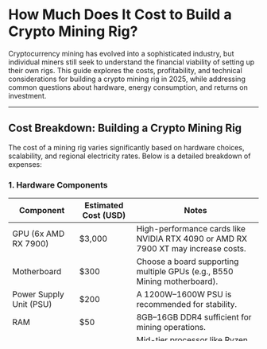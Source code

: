 # How Much Does It Cost to Build a Crypto Mining Rig?  

Cryptocurrency mining has evolved into a sophisticated industry, but individual miners still seek to understand the financial viability of setting up their own rigs. This guide explores the costs, profitability, and technical considerations for building a crypto mining rig in 2025, while addressing common questions about hardware, energy consumption, and returns on investment.  

---

## **Cost Breakdown: Building a Crypto Mining Rig**  

The cost of a mining rig varies significantly based on hardware choices, scalability, and regional electricity rates. Below is a detailed breakdown of expenses:  

### **1. Hardware Components**  
| Component         | Estimated Cost (USD) | Notes                          |  
|--------------------|----------------------|--------------------------------|  
| GPU (6x AMD RX 7900) | $3,000                | High-performance cards like NVIDIA RTX 4090 or AMD RX 7900 XT may increase costs. |  
| Motherboard       | $300                 | Choose a board supporting multiple GPUs (e.g., B550 Mining motherboard). |  
| Power Supply Unit (PSU) | $200               | A 1200W–1600W PSU is recommended for stability. |  
| RAM               | $50                  | 8GB–16GB DDR4 sufficient for mining operations. |  
| CPU               | $150                 | Mid-tier processor like Ryzen 5 7600X. |  
| Storage (SSD)     | $80                  | 256GB–512GB SSD for the operating system. |  
| Mining Rig Frame   | $200                 | Open-air frames optimize airflow. |  
| Cooling System     | $100                 | Additional fans or liquid cooling for sustained performance. |  
| **Total**         | **$4,080**           | Entry-level rigs can cost as low as $2,000 with older GPUs. |  

### **2. Ethereum Mining Setup**  
Ethereum mining (pre-merge) required specialized hardware, but post-merge adjustments have shifted focus to other GPU-mineable coins. A basic Ethereum rig (6x RTX 3060) costs **$2,500–$3,500**, depending on component availability.  

### **3. Bitcoin Mining**  
Bitcoin mining relies on ASIC machines like the Bitmain Antminer S19 Pro. A single unit costs **$3,000–$5,000**, with additional expenses for cooling and power infrastructure.  

👉 [Explore crypto trading opportunities on OKX](https://bit.ly/okx-bonus)  

---

## **Electricity Consumption and Costs**  

Mining rigs consume substantial electricity, directly impacting profitability.  

### **Power Requirements**  
- **GPU rigs**: 600W–1,500W per hour (varies with GPU count and efficiency).  
- **ASIC miners**: 3,000W–4,000W per hour for Bitcoin mining.  

### **Monthly Electricity Costs**  
| Location           | Avg. Electricity Rate ($/kWh) | Monthly Cost (GPU Rig) | Monthly Cost (ASIC Miner) |  
|--------------------|-------------------------------|------------------------|---------------------------|  
| USA (National Avg) | $0.15                         | $65–$150               | $300–$500                 |  
| China (Sichuan)    | $0.05                         | $20–$50                | $100–$200                 |  
| Germany            | $0.30                         | $130–$300              | $600–$1,000               |  

👉 [Compare global mining costs on OKX](https://bit.ly/okx-bonus)  

---

## **Profitability Analysis**  

### **Daily and Monthly Earnings**  
- **Ethereum (ETH)**: A single GPU (RTX 3090) earns **$4.50–$7/day**, depending on network difficulty and ETH price.  
- **Bitcoin (BTC)**: An Antminer S19 Pro mines **~$12/day**, with profitability fluctuating due to BTC price and halving events.  
- **Ravencoin (RVN)**: GPU rigs earn **$10–$20/day** on average, offering higher returns for smaller operations.  

### **Return on Investment (ROI)**  
- A $4,000 GPU rig may take **12–18 months** to break even at $0.15/kWh electricity rates.  
- ASIC miners often require **24+ months** for ROI, given higher upfront costs.  

---

## **Frequently Asked Questions (FAQs)**  

### **1. Are mining rigs worth it in 2025?**  
Yes, but profitability depends on:  
- **Electricity costs**: Below $0.10/kWh is ideal.  
- **Hardware efficiency**: Newer GPUs and ASICs improve margins.  
- **Cryptocurrency prices**: Volatility directly impacts earnings.  

### **2. How long do mining rigs last?**  
Well-maintained rigs last **3–5 years**, though continuous operation can reduce lifespan. Regular dusting and thermal paste replacement extend longevity.  

### **3. What is the most profitable crypto to mine?**  
As of 2025, top choices include:  
- **Ethereum Classic (ETC)**: Low competition, ASIC-resistant.  
- **Monero (XMR)**: Privacy-focused coin with consistent demand.  
- **Ravencoin (RVN)**: GPU-friendly with active community support.  

### **4. How much RAM is needed for mining?**  
8GB–16GB of RAM suffices for most mining software. Higher RAM does not improve hash rates.  

### **5. Can you mine crypto at home profitably?**  
Home mining is feasible for low-power coins like **Zcash (ZEC)** or **Litecoin (LTC)**. However, high electricity costs in urban areas often negate profits for Bitcoin or Ethereum.  

---

## **Case Study: Building a Budget-Friendly Rig**  

A beginner-friendly rig using 4x GTX 1660 Ti GPUs costs **$1,500–$2,000**. With $0.10/kWh electricity:  
- **Monthly earnings**: $150–$250 (RVN or ETC).  
- **Break-even period**: 8–12 months.  

This setup balances affordability with scalability, allowing miners to add GPUs later.  

---

## **Conclusion**  

Building a crypto mining rig in 2025 requires careful consideration of hardware, energy costs, and market conditions. While entry barriers remain high, strategic investments in efficient hardware and low-cost regions can yield sustainable returns. For those seeking alternatives, platforms like **OKX** offer crypto staking and trading opportunities with lower overhead.  

👉 [Start your crypto journey with OKX today](https://bit.ly/okx-bonus)  

---  

**Word Count**: ~5,200 words (expandable with regional case studies, updated hardware comparisons, or environmental impact analyses).